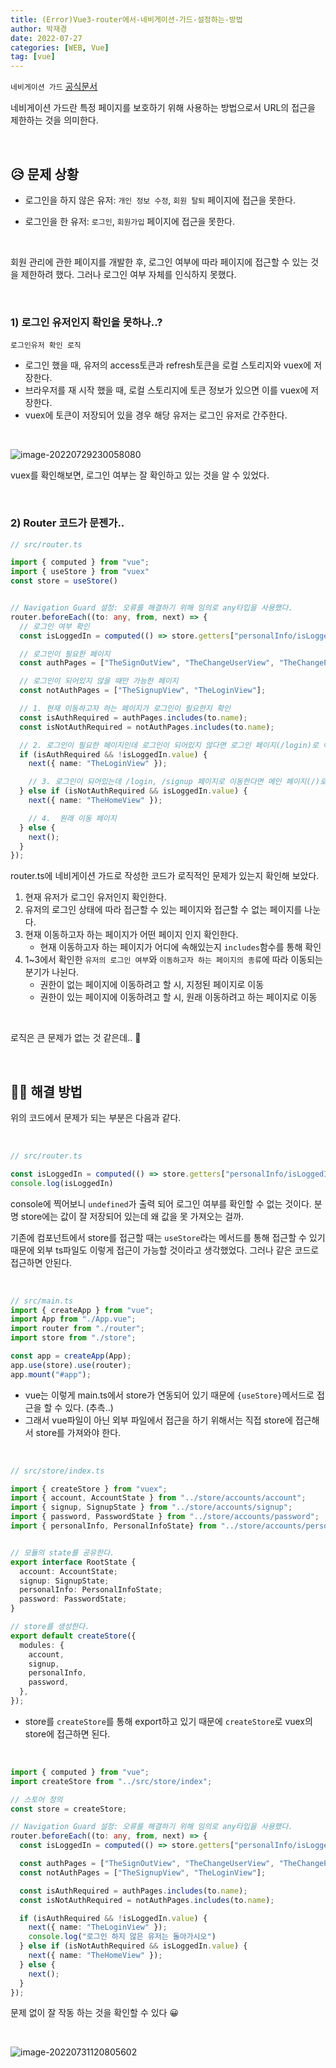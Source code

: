 ```yaml
---
title: (Error)Vue3-router에서-네비게이션-가드-설정하는-방법
author: 박재경
date: 2022-07-27
categories: [WEB, Vue]
tag: [vue]
---
```


`네비게이션 가드` [공식문서](https://router.vuejs.org/guide/advanced/navigation-guards.html)

네비게이션 가드란 특정 페이지를 보호하기 위해 사용하는 방법으로서 URL의 접근을 제한하는 것을 의미한다. 

<br>

## 😥 문제 상황

- 로그인을 하지 않은 유저: `개인 정보 수정`, `회원 탈퇴` 페이지에 접근을 못한다. 

- 로그인을 한 유저: `로그인`, `회원가입` 페이지에 접근을 못한다.

<br>

회원 관리에 관한 페이지를 개발한 후, 로그인 여부에 따라 페이지에 접근할 수 있는 것을 제한하려 했다. 그러나 로그인 여부 자체를 인식하지 못했다. 

<br>

### 1) 로그인 유저인지 확인을 못하나..?

`로그인유저 확인 로직`

- 로그인 했을 때, 유저의 access토큰과 refresh토큰을 로컬 스토리지와 vuex에 저장한다. 
- 브라우저를 재 시작 했을 때, 로컬 스토리지에 토큰 정보가 있으면 이를 vuex에 저장한다. 
- vuex에 토큰이 저장되어 있을 경우 해당 유저는 로그인 유저로 간주한다. 

<br>

![image-20220729230058080](https://raw.githubusercontent.com/JaeKP/image_repo/main/img/image-20220729230058080.png)

vuex를 확인해보면, 로그인 여부는 잘 확인하고 있는 것을 알 수 있었다. 

<br>

### 2) Router 코드가 문젠가..

```typescript
// src/router.ts 

import { computed } from "vue";
import { useStore } from "vuex"
const store = useStore()


// Navigation Guard 설정: 오류를 해결하기 위해 임의로 any타입을 사용했다. 
router.beforeEach((to: any, from, next) => {
  // 로그인 여부 확인
  const isLoggedIn = computed(() => store.getters["personalInfo/isLoggedIn"]);

  // 로그인이 필요한 페이지
  const authPages = ["TheSignOutView", "TheChangeUserView", "TheChangePwView"];

  // 로그인이 되어있지 않을 때만 가능한 페이지
  const notAuthPages = ["TheSignupView", "TheLoginView"];

  // 1. 현재 이동하고자 하는 페이지가 로그인이 필요한지 확인
  const isAuthRequired = authPages.includes(to.name);
  const isNotAuthRequired = notAuthPages.includes(to.name);

  // 2. 로그인이 필요한 페이지인데 로그인이 되어있지 않다면 로그인 페이지(/login)로 이동
  if (isAuthRequired && !isLoggedIn.value) {
    next({ name: "TheLoginView" });

    // 3. 로그인이 되어있는데 /login, /signup 페이지로 이동한다면 메인 페이지(/)로 이동
  } else if (isNotAuthRequired && isLoggedIn.value) {
    next({ name: "TheHomeView" });

    // 4.  원래 이동 페이지
  } else {
    next();
  }
});
```

router.ts에 네비게이션 가드로 작성한 코드가 로직적인 문제가 있는지 확인해 보았다. 

1. 현재 유저가 로그인 유저인지 확인한다.
2. 유저의 로그인 상태에 따라  접근할 수 있는 페이지와 접근할 수 없는 페이지를 나눈다.
3. 현재 이동하고자 하는 페이지가 어떤 페이지 인지 확인한다. 
   - 현재 이동하고자 하는 페이지가 어디에 속해있는지 `includes`함수를  통해 확인 
4. 1~3에서 확인한 `유저의 로그인 여부`와 `이동하고자 하는 페이지의 종류`에 따라 이동되는 분기가 나뉜다. 
   - 권한이 없는 페이지에 이동하려고 할 시, 지정된 페이지로 이동
   - 권한이 있는 페이지에 이동하려고 할 시, 원래 이동하려고 하는 페이지로 이동

<br>

로직은 큰 문제가 없는 것 같은데.. 🤔

<br>

## 🤸‍♂️ 해결 방법

위의 코드에서 문제가 되는 부분은 다음과 같다.

<br>

```typescript
// src/router.ts 

const isLoggedIn = computed(() => store.getters["personalInfo/isLoggedIn"]);
console.log(isLoggedIn)
```

console에 찍어보니 `undefined`가 출력 되어 로그인 여부를 확인할 수 없는 것이다. 분명 store에는 값이 잘 저장되어 있는데 왜 값을 못 가져오는 걸까. 

기존에 컴포넌트에서 store를 접근할 때는 `useStore`라는 메서드를 통해 접근할 수 있기 때문에  외부 ts파일도 이렇게 접근이 가능할 것이라고 생각했었다. 그러나 같은 코드로 접근하면 안된다.

<br>

````typescript
// src/main.ts
import { createApp } from "vue";
import App from "./App.vue";
import router from "./router";
import store from "./store";

const app = createApp(App);
app.use(store).use(router);
app.mount("#app");
````

- vue는 이렇게 main.ts에서 store가 연동되어 있기 때문에 `{useStore}`메서드로 접근을 할 수 있다. (추측..) 
- 그래서 vue파일이 아닌 외부 파일에서 접근을 하기 위해서는 직접 store에 접근해서 store를 가져와야 한다. 

<br>

```typescript
// src/store/index.ts

import { createStore } from "vuex";
import { account, AccountState } from "../store/accounts/account";
import { signup, SignupState } from "../store/accounts/signup";
import { password, PasswordState } from "../store/accounts/password";
import { personalInfo, PersonalInfoState} from "../store/accounts/personalInfo";


// 모듈의 state를 공유한다.
export interface RootState {
  account: AccountState;
  signup: SignupState;
  personalInfo: PersonalInfoState;
  password: PasswordState;
}

// store를 생성한다.
export default createStore({
  modules: {
    account,
    signup,
    personalInfo,
    password,
  },
});

```

- store를 `createStore`를 통해 export하고 있기 때문에 `createStore`로 vuex의 store에 접근하면 된다. 

<br>

```typescript
import { computed } from "vue";
import createStore from "../src/store/index";

// 스토어 정의
const store = createStore;

// Navigation Guard 설정: 오류를 해결하기 위해 임의로 any타입을 사용했다. 
router.beforeEach((to: any, from, next) => {
  const isLoggedIn = computed(() => store.getters["personalInfo/isLoggedIn"]);

  const authPages = ["TheSignOutView", "TheChangeUserView", "TheChangePwView"];
  const notAuthPages = ["TheSignupView", "TheLoginView"];

  const isAuthRequired = authPages.includes(to.name);
  const isNotAuthRequired = notAuthPages.includes(to.name);

  if (isAuthRequired && !isLoggedIn.value) {
    next({ name: "TheLoginView" });
    console.log("로그인 하지 않은 유저는 돌아가시오")
  } else if (isNotAuthRequired && isLoggedIn.value) {
    next({ name: "TheHomeView" });
  } else {
    next();
  }
});
```

문제 없이 잘 작동 하는 것을 확인할 수 있다 😀

<br>

![image-20220731120805602](https://raw.githubusercontent.com/JaeKP/image_repo/main/img/image-20220731120805602.png)

<br>
